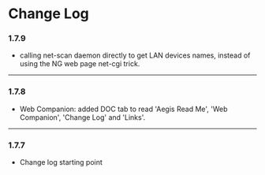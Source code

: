 # Change Log

### 1.7.9
- calling net-scan daemon directly to get LAN devices names, instead of using the NG web page net-cgi trick.
---
### 1.7.8
- Web Companion: added DOC tab to read 'Aegis Read Me', 'Web Companion', 'Change Log' and 'Links'.
---
### 1.7.7
- Change log starting point
